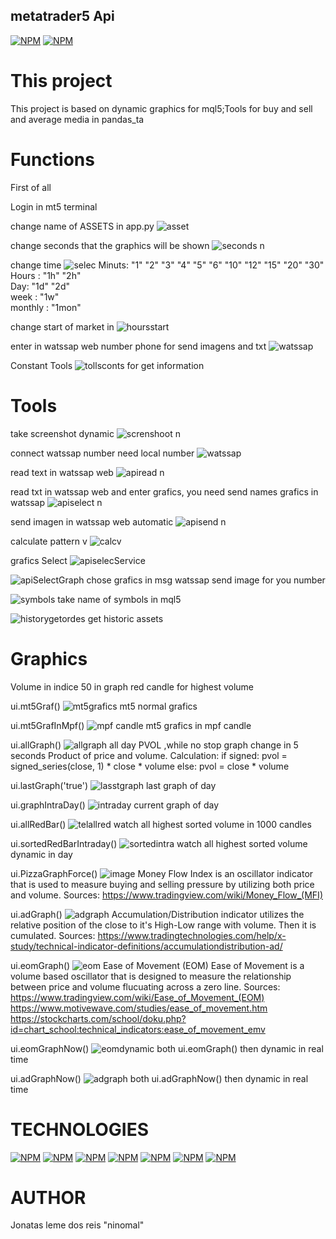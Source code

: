 ## metatrader5 Api

[![NPM](https://img.shields.io/badge/Lincence-MIT-red)](https://github.com/ninomal/metatrader5/blob/main/LICENSE1)
[![NPM](https://img.shields.io/badge/Lincence-MQL-green)](https://www.mql5.com/en/docs)

# This project

This project is based on dynamic graphics for mql5;Tools for buy and sell and average media in pandas_ta

# Functions

First of all

Login in mt5 terminal

change name of ASSETS in app.py
![asset](https://github.com/ninomal/metatrader5/assets/137447782/c2de19df-ca85-48ca-9a51-c8d7f8284b53)

change seconds that the graphics will be shown
![seconds n](https://github.com/ninomal/metatrader5/assets/137447782/53d677e9-9388-4c37-b985-a90dfdfda708)


change time 
![selec](https://github.com/ninomal/metatrader5/assets/137447782/9311f3e9-27a2-45fc-9874-eb9678cc2809)
            Minuts: "1" "2" "3" "4" "5" "6" "10" "12" "15" "20" "30" 
            Hours : "1h" "2h"          
            Day: "1d" "2d"  
            week : "1w"                
            monthly : "1mon"


change start of market in
![hoursstart](https://github.com/ninomal/metatrader5/assets/137447782/f7c33e67-ed74-4d19-8130-dcb100a1111c)


enter in watssap web number phone for send imagens and txt
![watssap](https://github.com/ninomal/metatrader5/assets/137447782/198b883a-f97f-473d-90c1-f74f6e2912bc)

Constant Tools
![tollsconts](https://github.com/ninomal/metatrader5/assets/137447782/1bf560a7-fc2c-45b2-a0d8-be0f7eb8135c)
for get information


# Tools


take screenshot dynamic
![screnshoot n](https://github.com/ninomal/metatrader5/assets/137447782/60aa3a23-4efc-434e-a42c-86dd3ffb82ba)


connect watssap number need local number 
![watssap](https://github.com/ninomal/metatrader5/assets/137447782/198b883a-f97f-473d-90c1-f74f6e2912bc)


read text in watssap web
![apiread n](https://github.com/ninomal/metatrader5/assets/137447782/34f599df-2488-4110-8e5f-a779c1c578f5)


read txt in watssap web and enter grafics, you need send names grafics in watssap
![apiselect n](https://github.com/ninomal/metatrader5/assets/137447782/613c2ae6-9459-400e-bdf5-d19f4b35786f)

send imagen in watssap web automatic
![apisend n](https://github.com/ninomal/metatrader5/assets/137447782/207d72b0-4d56-4a3f-ae41-e28adfe2221d)

calculate pattern v
![calcv](https://github.com/ninomal/metatrader5/assets/137447782/451699f7-3274-47e6-a78e-e59ac7cbc82f)

grafics Select
![apiselecService](https://github.com/ninomal/metatrader5/assets/137447782/bdd4de4b-c1c9-42e9-9cea-a856931fefc7)

![apiSelectGraph](https://github.com/ninomal/metatrader5/assets/137447782/d968ebf7-aaef-4904-a6a7-b4b4eaecfe4e)
chose grafics in msg  watssap send image for you number

![symbols](https://github.com/ninomal/metatrader5/assets/137447782/7e2ca709-3e22-4681-86d0-80771c9925b9)
take name of symbols in mql5

![historygetordes](https://github.com/ninomal/metatrader5/assets/137447782/48e0d0cb-5ba7-452f-93b1-ae855161cac8)
get historic assets

# Graphics

Volume in indice 50 in graph
red candle for highest volume 

ui.mt5Graf()
![mt5grafics](https://github.com/ninomal/metatrader5/assets/137447782/7cf5574b-903c-45e0-bcc3-351cac7367ad)
mt5 normal grafics

ui.mt5GrafInMpf()
![mpf candle](https://github.com/ninomal/metatrader5/assets/137447782/20ada820-bdd9-4232-bbd5-d05ffb9a973f)
mt5 grafics in mpf candle 

ui.allGraph()
![allgraph](https://github.com/ninomal/metatrader5/assets/137447782/0c3ff3f8-b172-4997-9cdc-25d5ae97ae8b)
all day PVOL ,while no stop graph change in 5 seconds 
    Product of price and volume.
    Calculation:
        if signed:
            pvol = signed_series(close, 1) * close * volume
        else:
            pvol = close * volume

ui.lastGraph('true')
![lasstgraph](https://github.com/ninomal/metatrader5/assets/137447782/5ec7ade7-2981-406e-83a4-ba3c1221a764)
last graph of day


ui.graphIntraDay()
![intraday](https://github.com/ninomal/metatrader5/assets/137447782/11bcaa9c-9f4e-4c19-8a39-c4cb3c0620ab)
current graph of day

ui.allRedBar()
![telallred](https://github.com/ninomal/metatrader5/assets/137447782/a98103e2-fd7c-4f44-bf4d-020a7c87bae2)
watch all highest sorted volume in 1000 candles 

ui.sortedRedBarIntraday()
![sortedintra](https://github.com/ninomal/metatrader5/assets/137447782/d58a8633-aa55-405d-bbf9-547980c4e8a8)
watch all highest sorted volume dynamic in day

ui.PizzaGraphForce()
![image](https://github.com/ninomal/metatrader5/assets/137447782/14543e90-d5fd-4501-a71c-a0c5a8362a47)
    Money Flow Index is an oscillator indicator that is used to measure buying and
    selling pressure by utilizing both price and volume.
    Sources:
        https://www.tradingview.com/wiki/Money_Flow_(MFI)

ui.adGraph()
![adgraph](https://github.com/ninomal/metatrader5/assets/137447782/57b61455-cfb9-4aa5-87b5-1f00a1f7733f)
    Accumulation/Distribution indicator utilizes the relative position
    of the close to it's High-Low range with volume.  Then it is cumulated.
    Sources:
        https://www.tradingtechnologies.com/help/x-study/technical-indicator-definitions/accumulationdistribution-ad/


ui.eomGraph()
![eom](https://github.com/ninomal/metatrader5/assets/137447782/151184f6-df44-4b04-a8a0-5056f553f991)
Ease of Movement (EOM)
    Ease of Movement is a volume based oscillator that is designed to measure the
    relationship between price and volume flucuating across a zero line.
    Sources:
    https://www.tradingview.com/wiki/Ease_of_Movement_(EOM)
    https://www.motivewave.com/studies/ease_of_movement.htm
    https://stockcharts.com/school/doku.php?id=chart_school:technical_indicators:ease_of_movement_emv

ui.eomGraphNow()
![eomdynamic](https://github.com/ninomal/metatrader5/assets/137447782/b598daf5-21f5-4a6e-b7c7-50340c3bfce7)
both ui.eomGraph() then dynamic in real time

ui.adGraphNow()
![adgraph](https://github.com/ninomal/metatrader5/assets/137447782/4315ad7a-da87-4d2d-8563-2650a9012deb)
both ui.adGraphNow() then dynamic in real time


# TECHNOLOGIES

[![NPM](https://img.shields.io/badge/PHYTON-blue)](https://www.python.org/)
[![NPM](https://img.shields.io/badge/Pandas-white)](https://pypi.org/project/pandas/)
[![NPM](https://img.shields.io/badge/Pandas__ta-gray)](https://pypi.org/project/pandas-ta/)
[![NPM](https://img.shields.io/badge/matplotlib-gren)](https://pypi.org/project/matplotlib/)
[![NPM](https://img.shields.io/badge/numpy-aqua)](https://pypi.org/project/numpy/)
[![NPM](https://img.shields.io/badge/MQL5-yellow)](https://www.mql5.com/en/docs/python_metatrader5/mt5initialize_py)
[![NPM](https://img.shields.io/badge/PyAutogui-purple)](https://pyautogui.readthedocs.io/en/latest/)


# AUTHOR

Jonatas leme dos reis "ninomal"




